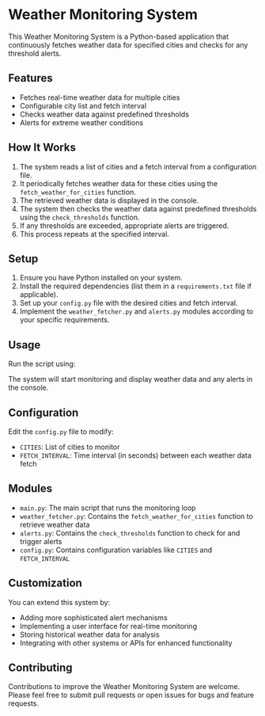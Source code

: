 # Weather Monitoring System

This Weather Monitoring System is a Python-based application that continuously fetches weather data for specified cities and checks for any threshold alerts.

## Features

- Fetches real-time weather data for multiple cities
- Configurable city list and fetch interval
- Checks weather data against predefined thresholds
- Alerts for extreme weather conditions

## How It Works

1. The system reads a list of cities and a fetch interval from a configuration file.
2. It periodically fetches weather data for these cities using the `fetch_weather_for_cities` function.
3. The retrieved weather data is displayed in the console.
4. The system then checks the weather data against predefined thresholds using the `check_thresholds` function.
5. If any thresholds are exceeded, appropriate alerts are triggered.
6. This process repeats at the specified interval.

## Setup

1. Ensure you have Python installed on your system.
2. Install the required dependencies (list them in a `requirements.txt` file if applicable).
3. Set up your `config.py` file with the desired cities and fetch interval.
4. Implement the `weather_fetcher.py` and `alerts.py` modules according to your specific requirements.

## Usage

Run the script using:


The system will start monitoring and display weather data and any alerts in the console.

## Configuration

Edit the `config.py` file to modify:

- `CITIES`: List of cities to monitor
- `FETCH_INTERVAL`: Time interval (in seconds) between each weather data fetch

## Modules

- `main.py`: The main script that runs the monitoring loop
- `weather_fetcher.py`: Contains the `fetch_weather_for_cities` function to retrieve weather data
- `alerts.py`: Contains the `check_thresholds` function to check for and trigger alerts
- `config.py`: Contains configuration variables like `CITIES` and `FETCH_INTERVAL`

## Customization

You can extend this system by:

- Adding more sophisticated alert mechanisms
- Implementing a user interface for real-time monitoring
- Storing historical weather data for analysis
- Integrating with other systems or APIs for enhanced functionality

## Contributing

Contributions to improve the Weather Monitoring System are welcome. Please feel free to submit pull requests or open issues for bugs and feature requests.

